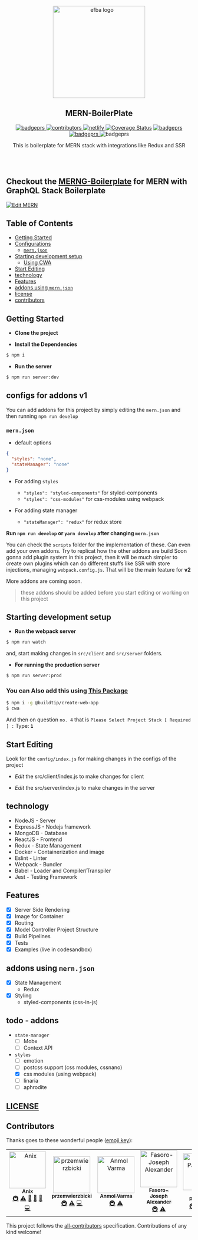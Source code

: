 <p align="center">

  
<img alt="efba logo" src="https://imgur.com/yr0sfsR.png" width="250px" />

</p>
<h2 align="center">MERN-BoilerPlate</h2>

<p align="center">

 <a href="https://travis-ci.org/anikethsaha/MERN-Boilerplate/branches">
    <img alt="badgeprs" src="https://travis-ci.org/anikethsaha/MERN.svg?branch=master" />
  </a>
   <a href="#contributors">
    <img alt="contributors" src="https://img.shields.io/badge/all_contributors-7-orange.svg?style=flat-square" />
  </a>
<a href="https://app.netlify.com/sites/mern/deploys">
  <img alt="netlify" src="https://api.netlify.com/api/v1/badges/7d38e333-4856-4eed-99b4-a6635594a281/deploy-status" />
 </a>
<a href='https://coveralls.io/github/anikethsaha/MERN-Boilerplate?branch=master'><img src='https://coveralls.io/repos/github/anikethsaha/MERN-Boilerplate/badge.svg?branch=master' alt='Coverage Status' /></a>

  <a href="https://dependabot.com/">
    <img alt="badgeprs" src="https://badgen.net/badge/Dependabot/enabled/green?icon=dependabot" />
  </a>
  <a href="https://opensource.org/licenses/MIT">
    <img alt="badgeprs" src="https://img.shields.io/badge/License-MIT-yellow.svg" />
  </a>
  <img alt="badgeprs" src="https://img.shields.io/badge/PRs-Welcome-green.svg" />
</p>

<p align="center">
  This is boilerplate for MERN stack with integrations like Redux and SSR
</p>
<br><br>

 ## Checkout the  [MERNG-Boilerplate](https://github.com/anikethsaha/MERNG-BoilerPlate) for MERN with GraphQL Stack Boilerplate


[![Edit MERN](https://codesandbox.io/static/img/play-codesandbox.svg)](https://codesandbox.io/s/mern-gq5eb?fontsize=14)

## Table of Contents

-   [Getting Started](#getting-started)
-   [Configurations](#configs-for-addons-v1)
    -   [`mern.json`](#mernjson)
-   [Starting development setup](#starting-development-setup)
    -   [Using CWA](#you-can-also-add-this-using-this-package)
-   [Start Editing](#start-editing)
-   [technology](#technology)
-   [Features](#features)
-   [addons using `mern.json`](#addons-using-mernjson)
-   [license](#license)
-   [contributors](#contributors)



## Getting Started
- **Clone the project**

- **Install the Dependencies**
```bash
$ npm i
```

- **Run the server**
```bash
$ npm run server:dev
```

## configs for addons v1
You can add addons for this project by simply editing the `mern.json` and then running `npm run develop`

### `mern.json`
- default options

```json
{
  "styles": "none", 
  "stateManager": "none"
}
```

- For adding `styles` 
  - `"styles": "styled-components"` for styled-components
  - `"styles": "css-modules"` for css-modules using webpack

- For adding state manager
  - `"stateManager": "redux"` for redux store 
 
**Run `npm run develop` or `yarn develop` after changing `mern.json`** 

You can check the `scripts` folder for the implementation of these. Can even add your own addons. 
Try to replicat how the other addons are build
Soon gonna add plugin system in this project, then it will be much simpler to create own plugins which can do different stuffs like SSR with store injections, managing `webpack.config.js`.
That will be the main feature for **v2**

More addons are coming soon.

> these addons should be added before you start editing or working on this project

## Starting development setup

- **Run the webpack server**
```bash
$ npm run watch
``` 
and, start making changes in `src/client` and `src/server` folders.

- **For running the production server**
```bash
$ npm run server:prod
```

### You can Also add this using [This Package](https://www.npmjs.com/package/@buildtip/create-web-app)
```bash
$ npm i -g @buildtip/create-web-app
$ cwa

```
And then on question `no. 4` that is `Please Select Project Stack [ Required ] :` Type: **`1`**




## Start Editing 

Look for the `config/index.js` for making changes in the configs of the project

- *Edit* the src/client/index.js to make changes for client

- *Edit* the src/server/index.js to make changes in the server



## technology
- NodeJS - Server
- ExpressJS - Nodejs framework
- MongoDB - Database
- ReactJS - Frontend
- Redux - State Management
- Docker - Containerization and image
- Eslint - Linter
- Webpack - Bundler
- Babel - Loader and Compiler/Transpiler
- Jest - Testing Framework


## Features
- [x] Server Side Rendering
- [x] Image for Container
- [x] Routing
- [x] Model Controller Project Structure
- [X] Build Pipelines
- [X] Tests
- [X] Examples (live in codesandbox)

## addons using `mern.json`
- [x] State Management
  - Redux
- [X] Styling 
  - styled-components (css-in-js) 


## todo - addons
- `state-manager`
  - [ ] Mobx
  - [ ] Context API
- `styles`
  - [ ] emotion
  - [ ] postcss support (css modules, cssnano)
  - [X] css modules (using webpack)
  - [ ] linaria
  - [ ] aphrodite
  
## [LICENSE](https://github.com/anikethsaha/MERN-Boilerplate/blob/master/LICENSE)


## Contributors

Thanks goes to these wonderful people ([emoji key](https://allcontributors.org/docs/en/emoji-key)):

<!-- ALL-CONTRIBUTORS-LIST:START - Do not remove or modify this section -->
<!-- prettier-ignore -->
<table>
  <tr>
    <td align="center"><a href="http://anikethsaha.github.io"><img src="https://avatars1.githubusercontent.com/u/26347874?v=4" width="100px;" alt="Anix"/><br /><sub><b>Anix</b></sub></a><br /><a href="#infra-anikethsaha" title="Infrastructure (Hosting, Build-Tools, etc)">🚇</a> <a href="https://github.com/anikethsaha/MERN/commits?author=anikethsaha" title="Tests">⚠️</a> <a href="#ideas-anikethsaha" title="Ideas, Planning, & Feedback">🤔</a> <a href="#maintenance-anikethsaha" title="Maintenance">🚧</a> <a href="#design-anikethsaha" title="Design">🎨</a> <a href="https://github.com/anikethsaha/MERN/commits?author=anikethsaha" title="Code">💻</a></td>
    <td align="center"><a href="https://github.com/przemwierzbicki"><img src="https://avatars2.githubusercontent.com/u/47298942?v=4" width="100px;" alt="przemwierzbicki"/><br /><sub><b>przemwierzbicki</b></sub></a><br /><a href="#infra-przemwierzbicki" title="Infrastructure (Hosting, Build-Tools, etc)">🚇</a> <a href="https://github.com/anikethsaha/MERN/commits?author=przemwierzbicki" title="Tests">⚠️</a> <a href="https://github.com/anikethsaha/MERN/commits?author=przemwierzbicki" title="Code">💻</a></td>
    <td align="center"><a href="https://github.com/anmol5varma"><img src="https://avatars2.githubusercontent.com/u/11690393?v=4" width="100px;" alt="Anmol Varma"/><br /><sub><b>Anmol Varma</b></sub></a><br /><a href="#infra-anmol5varma" title="Infrastructure (Hosting, Build-Tools, etc)">🚇</a> <a href="https://github.com/anikethsaha/MERN/commits?author=anmol5varma" title="Tests">⚠️</a></td>
    <td align="center"><a href="https://github.com/lexcorp16"><img src="https://avatars2.githubusercontent.com/u/14166260?v=4" width="100px;" alt="Fasoro-Joseph Alexander"/><br /><sub><b>Fasoro-Joseph Alexander</b></sub></a><br /><a href="#infra-lexcorp16" title="Infrastructure (Hosting, Build-Tools, etc)">🚇</a> <a href="https://github.com/anikethsaha/MERN/commits?author=lexcorp16" title="Tests">⚠️</a></td>
    <td align="center"><a href="https://in.linkedin.com/in/ypahalajani"><img src="https://avatars3.githubusercontent.com/u/14838485?v=4" width="100px;" alt="Yash Pahalajani"/><br /><sub><b>Yash Pahalajani</b></sub></a><br /><a href="#infra-ypahalajani" title="Infrastructure (Hosting, Build-Tools, etc)">🚇</a> <a href="https://github.com/anikethsaha/MERN/commits?author=ypahalajani" title="Code">💻</a> <a href="https://github.com/anikethsaha/MERN/commits?author=ypahalajani" title="Documentation">📖</a> <a href="https://github.com/anikethsaha/MERN/issues?q=author%3Aypahalajani" title="Bug reports">🐛</a></td>
    <td align="center"><a href="https://github.com/gtdeng"><img src="https://avatars0.githubusercontent.com/u/10056474?v=4" width="100px;" alt="GT Deng"/><br /><sub><b>GT Deng</b></sub></a><br /><a href="#infra-gtdeng" title="Infrastructure (Hosting, Build-Tools, etc)">🚇</a></td>
    <td align="center"><a href="https://github.com/wincentrtz"><img src="https://avatars2.githubusercontent.com/u/33319957?v=4" width="100px;" alt="wincentrtz"/><br /><sub><b>wincentrtz</b></sub></a><br /><a href="https://github.com/anikethsaha/MERN/commits?author=wincentrtz" title="Code">💻</a></td>
  </tr>
</table>

<!-- ALL-CONTRIBUTORS-LIST:END -->

This project follows the [all-contributors](https://github.com/all-contributors/all-contributors) specification. Contributions of any kind welcome!
